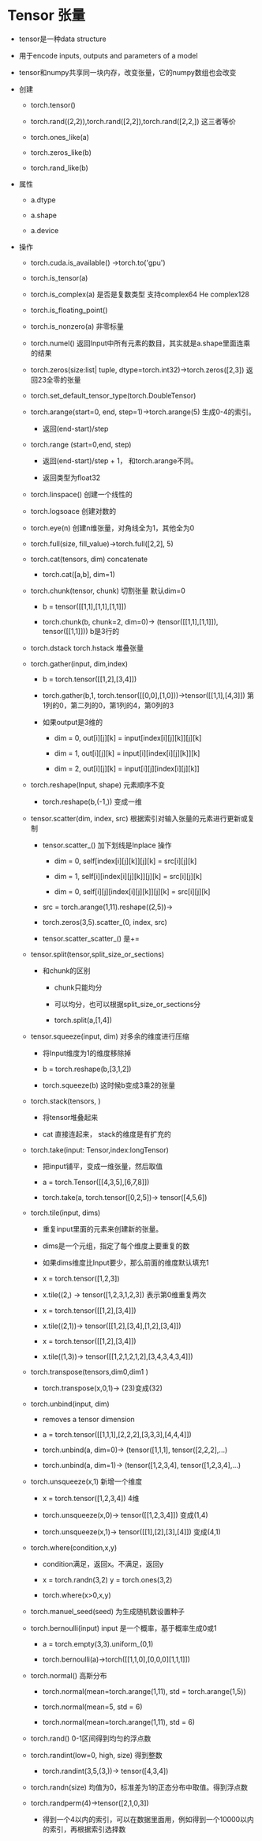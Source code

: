 

# Tensor 张量


- tensor是一种data structure


- 用于encode inputs, outputs and parameters of a model


- tensor和numpy共享同一块内存，改变张量，它的numpy数组也会改变


- 创建


    - torch.tensor()


    - torch.rand((2,2)),torch.rand([2,2]),torch.rand([2,2,]) 这三者等价


    - torch.ones_like(a)


    - torch.zeros_like(b)


    - torch.rand_like(b)


- 属性


    - a.dtype


    - a.shape


    - a.device


- 操作


    - torch.cuda.is_available() ->torch.to('gpu')


    - torch.is_tensor(a)


    - torch.is_complex(a) 是否是复数类型 支持complex64 He complex128


    - torch.is_floating_point()


    - torch.is_nonzero(a) 非零标量


    - torch.numel() 返回Input中所有元素的数目，其实就是a.shape里面连乘的结果


    - torch.zeros(size:list| tuple, dtype=torch.int32)->torch.zeros([2,3]) 返回23全零的张量


    - torch.set_default_tensor_type(torch.DoubleTensor)


    - torch.arange(start=0, end, step=1)->torch.arange(5) 生成0-4的索引。


         - 返回(end-start)/step


    - torch.range (start=0,end, step)


         - 返回(end-start)/step + 1， 和torch.arange不同。


         - 返回类型为float32


    - torch.linspace() 创建一个线性的


    - torch.logsoace 创建对数的


    - torch.eye(n) 创建n维张量，对角线全为1，其他全为0


    - torch.full(size, fill_value)->torch.full([2,2], 5)


    - torch.cat(tensors, dim) concatenate


         - torch.cat([a,b], dim=1)


    - torch.chunk(tensor, chunk) 切割张量   默认dim=0


         - b = tensor([[1,1],[1,1],[1,1]])


         - torch.chunk(b, chunk=2, dim=0)-> (tensor([[1,1],[1,1]]), tensor([[1,1]])) b是3行的


    - torch.dstack torch.hstack 堆叠张量


    - torch.gather(input, dim,index)


         - b = torch.tensor([[1,2],[3,4]])


         - torch.gather(b,1, torch.tensor([[0,0],[1,0]))->tensor([[1,1],[4,3]]) 第1列的0，第二列的0，第1列的4，第0列的3


         - 如果output是3维的


              - dim = 0, out[i][j][k] = input[index[i][j][k]][j][k]


              - dim = 1, out[i][j][k] = input[i][index[i][j][k]][k]


              - dim = 2, out[i][j][k] = input[i][j][index[i][j][k]]


    - torch.reshape(Input, shape) 元素顺序不变


         - torch.reshape(b,(-1,))  变成一维


    - tensor.scatter(dim, index, src) 根据索引对输入张量的元素进行更新或复制


         - tensor.scatter_()  加下划线是Inplace 操作


              - dim = 0,  self[index[i][j][k]][j][k] = src[i][j][k]


              - dim = 1,  self[i][index[i][j][k]][j][k] = src[i][j][k]


              - dim = 0,  self[i][j][index[i][j][k]][j][k] = src[i][j][k]


         - src = torch.arange(1,11).reshape((2,5))->


         - torch.zeros(3,5).scatter_(0, index, src)


         - tensor.scatter_scatter_()  是+=


    - tensor.split(tensor,split_size_or_sections)


         - 和chunk的区别


              - chunk只能均分


              - 可以均分，也可以根据split_size_or_sections分


              - torch.split(a,[1,4])


    - tensor.squeeze(input, dim) 对多余的维度进行压缩


         - 将Input维度为1的维度移除掉


         - b = torch.reshape(b,[3,1,2])


         - torch.squeeze(b) 这时候b变成3乘2的张量


    - torch.stack(tensors, )


         - 将tensor堆叠起来


         - cat 直接连起来， stack的维度是有扩充的


    - torch.take(input: Tensor,index:longTensor)


         - 把input铺平，变成一维张量，然后取值


         - a = torch.Tensor([[4,3,5],[6,7,8]])


         - torch.take(a, torch.tensor([0,2,5])-> tensor([4,5,6])


    - torch.tile(input, dims)


         - 重复input里面的元素来创建新的张量。


         - dims是一个元组，指定了每个维度上要重复的数


         - 如果dims维度比Input要少，那么前面的维度默认填充1


         - x = torch.tensor([1,2,3])


         - x.tile((2,) -> tensor([1,2,3,1,2,3]) 表示第0维重复两次


         - x = torch.tensor([[1,2],[3,4]])


         - x.tile((2,1))-> tensor([[1,2],[3,4],[1,2],[3,4]])


         - x = torch.tensor([[1,2],[3,4]])


         - x.tile((1,3))-> tensor([[1,2,1,2,1,2],[3,4,3,4,3,4]])


    - torch.transpose(tensors,dim0,dim1 )


         - torch.transpose(x,0,1)-> (23)变成(32)


    - torch.unbind(input, dim)


         - removes a tensor dimension


         - a = torch.tensor([[1,1,1],[2,2,2],[3,3,3],[4,4,4]])


         - torch.unbind(a, dim=0)-> (tensor([1,1,1], tensor([2,2,2],...)


         - torch.unbind(a, dim=1)-> (tensor([1,2,3,4], tensor([1,2,3,4],...)


    - torch.unsqueeze(x,1) 新增一个维度


         - x = torch.tensor([1,2,3,4]) 4维


         - torch.unsqueeze(x,0)-> tensor([[1,2,3,4]]) 变成(1,4)


         - torch.unsqueeze(x,1)-> tensor([[1],[2],[3],[4]])  变成(4,1)


    - torch.where(condition,x,y)


         - condition满足，返回x。不满足，返回y


         - x = torch.randn(3,2)  y = torch.ones(3,2)


         - torch.where(x>0,x,y)


    - torch.manuel_seed(seed) 为生成随机数设置种子


    - torch.bernoulli(input)  input 是一个概率，基于概率生成0或1


         - a = torch.empty(3,3).uniform_(0,1)


         - torch.bernoulli(a)->torch([[1,1,0],[0,0,0][1,1,1]])


    - torch.normal() 高斯分布


         - torch.normal(mean=torch.arange(1,11), std = torch.arange(1,5))


         - torch.normal(mean=5, std = 6)


         - torch.normal(mean=torch.arange(1,11), std = 6)


    - torch.rand() 0-1区间得到均匀的浮点数


    - torch.randint(low=0, high, size)  得到整数


         - torch.randint(3,5,(3,))-> tensor([4,3,4])


    - torch.randn(size) 均值为0，标准差为1的正态分布中取值。得到浮点数


    - torch.randperm(4)->tensor([2,1,0,3])


         - 得到一个4以内的索引，可以在数据里面用，例如得到一个10000以内的索引，再根据索引选择数


